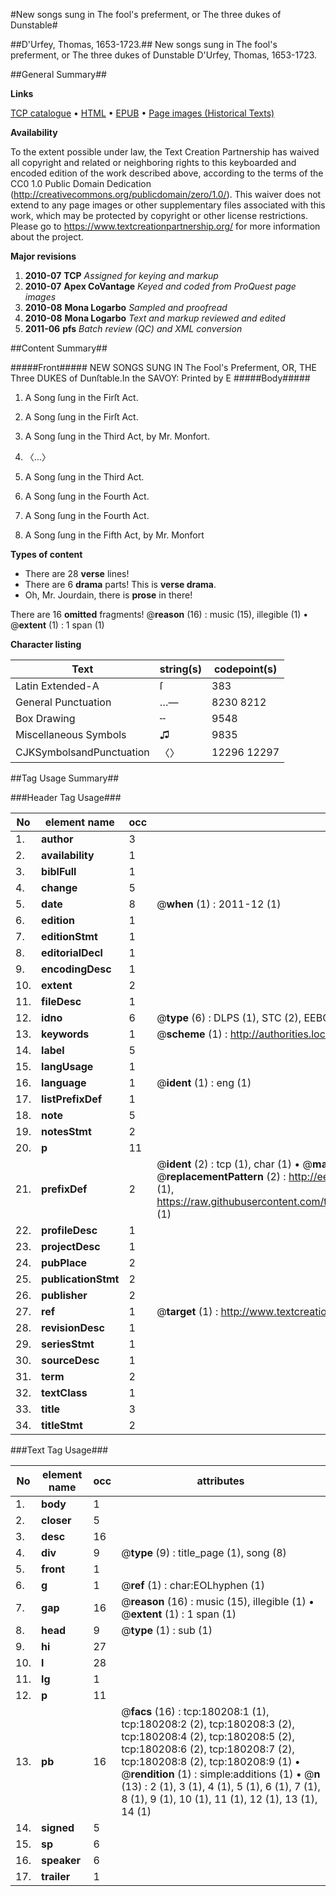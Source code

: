 #New songs sung in The fool's preferment, or The three dukes of Dunstable#

##D'Urfey, Thomas, 1653-1723.##
New songs sung in The fool's preferment, or The three dukes of Dunstable
D'Urfey, Thomas, 1653-1723.

##General Summary##

**Links**

[TCP catalogue](http://www.ota.ox.ac.uk/tcp/)  • 
[HTML](http://tei.it.ox.ac.uk/tcp/Texts-HTML/free/B02/B02824.html)  • 
[EPUB](http://tei.it.ox.ac.uk/tcp/Texts-EPUB/free/B02/B02824.epub) • 
[Page images (Historical Texts)](https://historicaltexts.jisc.ac.uk/eebo-53981646e)

**Availability**

To the extent possible under law, the Text Creation Partnership has waived all copyright and related or neighboring rights to this keyboarded and encoded edition of the work described above, according to the terms of the CC0 1.0 Public Domain Dedication (http://creativecommons.org/publicdomain/zero/1.0/). This waiver does not extend to any page images or other supplementary files associated with this work, which may be protected by copyright or other license restrictions. Please go to https://www.textcreationpartnership.org/ for more information about the project.

**Major revisions**

1. __2010-07__ __TCP__ *Assigned for keying and markup*
1. __2010-07__ __Apex CoVantage__ *Keyed and coded from ProQuest page images*
1. __2010-08__ __Mona Logarbo__ *Sampled and proofread*
1. __2010-08__ __Mona Logarbo__ *Text and markup reviewed and edited*
1. __2011-06__ __pfs__ *Batch review (QC) and XML conversion*

##Content Summary##

#####Front#####
NEW SONGS SUNG IN The Fool's Preferment, OR, THE Three DUKES of Dunſtable.In the SAVOY: Printed by E
#####Body#####

1. A Song ſung in the Firſt Act.

1. A Song ſung in the Firſt Act.

1. A Song ſung in the Third Act, by Mr. Monfort.

1. 〈…〉

1. A Song ſung in the Third Act.

1. A Song ſung in the Fourth Act.

1. A Song ſung in the Fourth Act.

1. A Song ſung in the Fifth Act, by Mr. Monfort

**Types of content**

  * There are 28 **verse** lines!
  * There are 6 **drama** parts! This is **verse drama**.
  * Oh, Mr. Jourdain, there is **prose** in there!

There are 16 **omitted** fragments! 
 @__reason__ (16) : music (15), illegible (1)  •  @__extent__ (1) : 1 span (1)

**Character listing**


|Text|string(s)|codepoint(s)|
|---|---|---|
|Latin Extended-A|ſ|383|
|General Punctuation|…—|8230 8212|
|Box Drawing|╌|9548|
|Miscellaneous Symbols|♫|9835|
|CJKSymbolsandPunctuation|〈〉|12296 12297|

##Tag Usage Summary##

###Header Tag Usage###

|No|element name|occ|attributes|
|---|---|---|---|
|1.|__author__|3||
|2.|__availability__|1||
|3.|__biblFull__|1||
|4.|__change__|5||
|5.|__date__|8| @__when__ (1) : 2011-12 (1)|
|6.|__edition__|1||
|7.|__editionStmt__|1||
|8.|__editorialDecl__|1||
|9.|__encodingDesc__|1||
|10.|__extent__|2||
|11.|__fileDesc__|1||
|12.|__idno__|6| @__type__ (6) : DLPS (1), STC (2), EEBO-CITATION (1), OCLC (1), VID (1)|
|13.|__keywords__|1| @__scheme__ (1) : http://authorities.loc.gov/ (1)|
|14.|__label__|5||
|15.|__langUsage__|1||
|16.|__language__|1| @__ident__ (1) : eng (1)|
|17.|__listPrefixDef__|1||
|18.|__note__|5||
|19.|__notesStmt__|2||
|20.|__p__|11||
|21.|__prefixDef__|2| @__ident__ (2) : tcp (1), char (1)  •  @__matchPattern__ (2) : ([0-9\-]+):([0-9IVX]+) (1), (.+) (1)  •  @__replacementPattern__ (2) : http://eebo.chadwyck.com/downloadtiff?vid=$1&page=$2 (1), https://raw.githubusercontent.com/textcreationpartnership/Texts/master/tcpchars.xml#$1 (1)|
|22.|__profileDesc__|1||
|23.|__projectDesc__|1||
|24.|__pubPlace__|2||
|25.|__publicationStmt__|2||
|26.|__publisher__|2||
|27.|__ref__|1| @__target__ (1) : http://www.textcreationpartnership.org/docs/. (1)|
|28.|__revisionDesc__|1||
|29.|__seriesStmt__|1||
|30.|__sourceDesc__|1||
|31.|__term__|2||
|32.|__textClass__|1||
|33.|__title__|3||
|34.|__titleStmt__|2||


###Text Tag Usage###

|No|element name|occ|attributes|
|---|---|---|---|
|1.|__body__|1||
|2.|__closer__|5||
|3.|__desc__|16||
|4.|__div__|9| @__type__ (9) : title_page (1), song (8)|
|5.|__front__|1||
|6.|__g__|1| @__ref__ (1) : char:EOLhyphen (1)|
|7.|__gap__|16| @__reason__ (16) : music (15), illegible (1)  •  @__extent__ (1) : 1 span (1)|
|8.|__head__|9| @__type__ (1) : sub (1)|
|9.|__hi__|27||
|10.|__l__|28||
|11.|__lg__|1||
|12.|__p__|11||
|13.|__pb__|16| @__facs__ (16) : tcp:180208:1 (1), tcp:180208:2 (2), tcp:180208:3 (2), tcp:180208:4 (2), tcp:180208:5 (2), tcp:180208:6 (2), tcp:180208:7 (2), tcp:180208:8 (2), tcp:180208:9 (1)  •  @__rendition__ (1) : simple:additions (1)  •  @__n__ (13) : 2 (1), 3 (1), 4 (1), 5 (1), 6 (1), 7 (1), 8 (1), 9 (1), 10 (1), 11 (1), 12 (1), 13 (1), 14 (1)|
|14.|__signed__|5||
|15.|__sp__|6||
|16.|__speaker__|6||
|17.|__trailer__|1||
